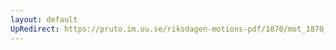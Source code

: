 ```yaml
---
layout: default
UpRedirect: https://pruto.im.uu.se/riksdagen-motions-pdf/1870/mot_1870__ak__106/mot_1870__ak__106-002.pdf
---
```

